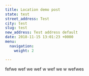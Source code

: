 ```yaml
---
title: Location demo post
state: test
street_address: Test
city: test
slug: test
new_address: Test address default
date: 2018-11-15 13:01:23 +0000
menu:
  navigation:
    weight: 2

---
```

fefwe wef we wef w wef we w wefwes